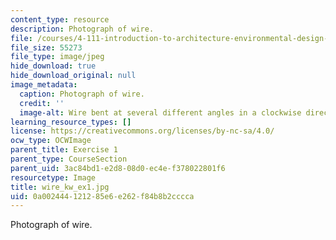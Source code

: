 ```yaml
---
content_type: resource
description: Photograph of wire.
file: /courses/4-111-introduction-to-architecture-environmental-design-spring-2014/0a002444121285e6e262f84b8b2cccca_wire_kw_ex1.jpg
file_size: 55273
file_type: image/jpeg
hide_download: true
hide_download_original: null
image_metadata:
  caption: Photograph of wire.
  credit: ''
  image-alt: Wire bent at several different angles in a clockwise direction.
learning_resource_types: []
license: https://creativecommons.org/licenses/by-nc-sa/4.0/
ocw_type: OCWImage
parent_title: Exercise 1
parent_type: CourseSection
parent_uid: 3ac84bd1-e2d8-08d0-ec4e-f378022801f6
resourcetype: Image
title: wire_kw_ex1.jpg
uid: 0a002444-1212-85e6-e262-f84b8b2cccca
---
```

Photograph of wire.